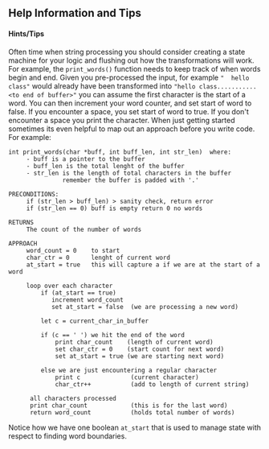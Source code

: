 ## Help Information and Tips

#### Hints/Tips
Often time when string processing you should consider creating a state machine for your logic and flushing out how the transformations will work.  For example, the `print_words()` function needs to keep track of when words begin and end.  Given you pre-processed the input, for example `"  hello class"` would already have been transformed into `"hello class...........<to end of buffer>"` you can assume the first character is the start of a word.  You can then increment your word counter, and set start of word to false.  If you encounter a space, you set start of word to true.  If you don't encounter a space you print the character.  When just getting started sometimes its even helpful to map out an approach before you write code.  For example:

```text
int print_words(char *buff, int buff_len, int str_len)  where:
     - buff is a pointer to the buffer
     - buff_len is the total lenght of the buffer
     - str_len is the length of total characters in the buffer
               remember the buffer is padded with '.'

PRECONDITIONS: 
     if (str_len > buff_len) > sanity check, return error
     if (str_len == 0) buff is empty return 0 no words

RETURNS
     The count of the number of words

APPROACH
     word_count = 0    to start
     char_ctr = 0      lenght of current word
     at_start = true   this will capture a if we are at the start of a word

     loop over each character
         if (at_start == true)
            increment word_count
            set at_start = false  (we are processing a new word)

         let c = current_char_in_buffer

         if (c == ' ') we hit the end of the word
             print char_count    (length of current word)
             set char_ctr = 0    (start count for next word)
             set at_start = true (we are starting next word)

         else we are just encountering a regular character
             print c              (current character)
             char_ctr++           (add to length of current string)

      all characters processed
      print char_count            (this is for the last word)
      return word_count           (holds total number of words)
```

Notice how we have one boolean `at_start` that is used to manage state with respect to finding word boundaries. 

